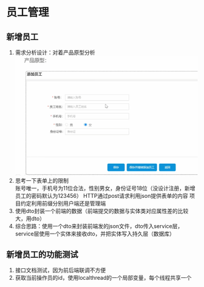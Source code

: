 # 员工管理
## 新增员工
1. 需求分析设计：对着产品原型分析<br>
![img.png](img.png)<br>
2. 思考一下表单上的限制<br>
账号唯一，手机号为11位合法，性别男女，身份证号18位（没设计注册，新增员工的密码默认为123456）
HTTP通过post请求利用json提供表单的内容 项目约定利用前缀分别用户端还是管理端
3. 使用dto封装一个前端的数据（前端提交的数据与实体类对应属性差的比较大，用dto）
4. 综合思路：使用一个dto来封装前端发的json文件，dto传入service层，service层使用一个实体来接收dto，并把实体写入持久层（数据库）
## 新增员工的功能测试
1. 接口文档测试，因为前后端联调不方便
2. 获取当前操作员的id，使用localthread的一个局部变量，每个线程共享一个